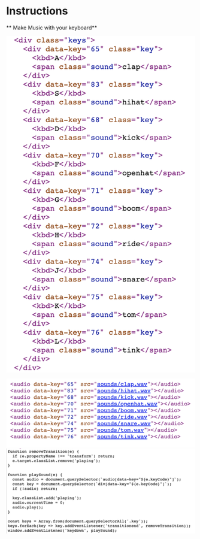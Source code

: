 # Instructions  

  ** Make Music with your keyboard**

  ![alt text](assets/1.png)
  
   ![alt text](assets/2.png)
    ![alt text](assets/3.png)